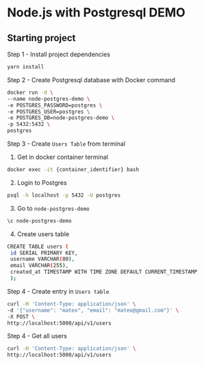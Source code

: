 # Node.js with Postgresql DEMO

## Starting project

Step 1 - Install project dependencies

```bash
yarn install
```

Step 2 - Create Postgresql database with Docker command

```bash
docker run -d \
--name node-postgres-demo \
-e POSTGRES_PASSWORD=postgres \
-e POSTGRES_USER=postgres \
-e POSTGRES_DB=node-postgres-demo \
-p 5432:5432 \
postgres
```

Step 3 - Create `Users Table` from terminal

1.  Get in docker container terminal

```bash
docker exec -it {container_identifier} bash
```

2.  Login to Postgres

```bash
psql -h localhost -p 5432 -U postgres
```

3.  Go to `node-postgres-demo`

```bash
\c node-postgres-demo
```

4.  Create users table

```bash
CREATE TABLE users ( 
 id SERIAL PRIMARY KEY, 
 username VARCHAR(80), 
 email VARCHAR(255), 
 created_at TIMESTAMP WITH TIME ZONE DEFAULT CURRENT_TIMESTAMP 
 );
```

Step 4 - Create entry in `Users table`

```bash
curl -H 'Content-Type: application/json' \
-d '{"username": "mateo", "email": "mateo@gmail.com"}' \
-X POST \
http://localhost:5000/api/v1/users
```

Step 4 - Get all users

```bash
curl -H 'Content-Type: application/json' \
http://localhost:5000/api/v1/users
```
